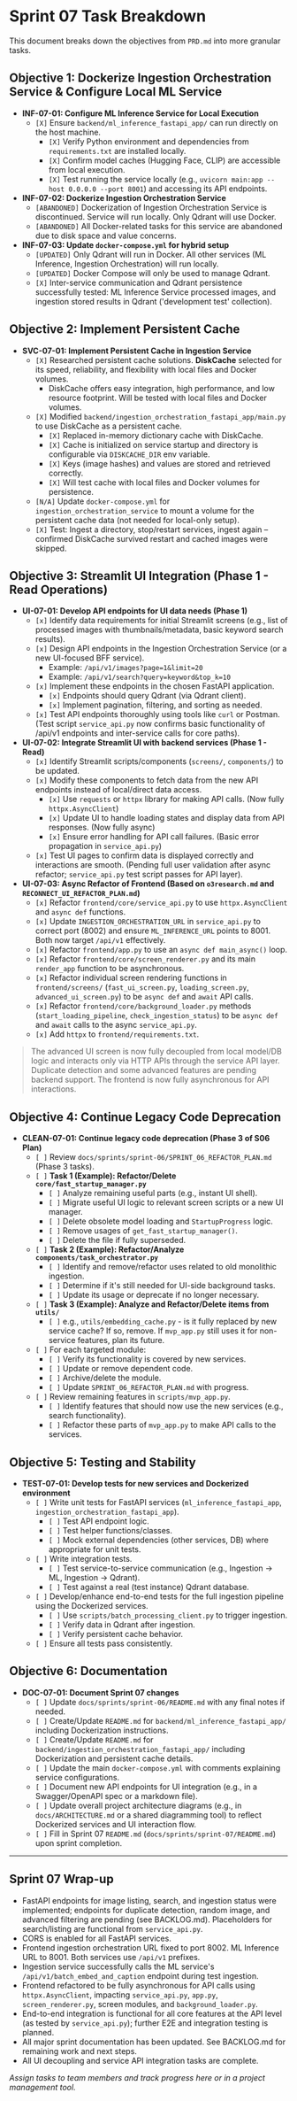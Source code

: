 # Sprint 07 Task Breakdown

This document breaks down the objectives from `PRD.md` into more granular tasks.

## Objective 1: Dockerize Ingestion Orchestration Service & Configure Local ML Service

*   **INF-07-01: Configure ML Inference Service for Local Execution**
    *   `[X]` Ensure `backend/ml_inference_fastapi_app/` can run directly on the host machine.
        *   `[X]` Verify Python environment and dependencies from `requirements.txt` are installed locally.
        *   `[X]` Confirm model caches (Hugging Face, CLIP) are accessible from local execution.
        *   `[X]` Test running the service locally (e.g., `uvicorn main:app --host 0.0.0.0 --port 8001`) and accessing its API endpoints.
*   **INF-07-02: Dockerize Ingestion Orchestration Service**
    *   `[ABANDONED]` Dockerization of Ingestion Orchestration Service is discontinued. Service will run locally. Only Qdrant will use Docker.
    *   `[ABANDONED]` All Docker-related tasks for this service are abandoned due to disk space and value concerns.
*   **INF-07-03: Update `docker-compose.yml` for hybrid setup**
    *   `[UPDATED]` Only Qdrant will run in Docker. All other services (ML Inference, Ingestion Orchestration) will run locally.
    *   `[UPDATED]` Docker Compose will only be used to manage Qdrant.
    *   `[X]` Inter-service communication and Qdrant persistence successfully tested: ML Inference Service processed images, and ingestion stored results in Qdrant ('development test' collection).

## Objective 2: Implement Persistent Cache

*   **SVC-07-01: Implement Persistent Cache in Ingestion Service**
    *   `[X]` Researched persistent cache solutions. **DiskCache** selected for its speed, reliability, and flexibility with local files and Docker volumes.
        *   DiskCache offers easy integration, high performance, and low resource footprint. Will be tested with local files and Docker volumes.
    *   `[X]` Modified `backend/ingestion_orchestration_fastapi_app/main.py` to use DiskCache as a persistent cache.
        *   `[X]` Replaced in-memory dictionary cache with DiskCache.
        *   `[X]` Cache is initialized on service startup and directory is configurable via `DISKCACHE_DIR` env variable.
        *   `[X]` Keys (image hashes) and values are stored and retrieved correctly.
        *   `[X]` Will test cache with local files and Docker volumes for persistence.
    *   `[N/A]` Update `docker-compose.yml` for `ingestion_orchestration_service` to mount a volume for the persistent cache data (not needed for local-only setup).
    *   `[X]` Test: Ingest a directory, stop/restart services, ingest again – confirmed DiskCache survived restart and cached images were skipped.

## Objective 3: Streamlit UI Integration (Phase 1 - Read Operations)

*   **UI-07-01: Develop API endpoints for UI data needs (Phase 1)**
    *   `[x]` Identify data requirements for initial Streamlit screens (e.g., list of processed images with thumbnails/metadata, basic keyword search results).
    *   `[x]` Design API endpoints in the Ingestion Orchestration Service (or a new UI-focused BFF service).
        *   Example: `/api/v1/images?page=1&limit=20`
        *   Example: `/api/v1/search?query=keyword&top_k=10`
    *   `[x]` Implement these endpoints in the chosen FastAPI application.
        *   `[x]` Endpoints should query Qdrant (via Qdrant client).
        *   `[x]` Implement pagination, filtering, and sorting as needed.
    *   `[x]` Test API endpoints thoroughly using tools like `curl` or Postman. (Test script `service_api.py` now confirms basic functionality of /api/v1 endpoints and inter-service calls for core paths).
*   **UI-07-02: Integrate Streamlit UI with backend services (Phase 1 - Read)**
    *   `[x]` Identify Streamlit scripts/components (`screens/`, `components/`) to be updated.
    *   `[x]` Modify these components to fetch data from the new API endpoints instead of local/direct data access.
        *   `[x]` Use `requests` or `httpx` library for making API calls. (Now fully `httpx.AsyncClient`)
        *   `[x]` Update UI to handle loading states and display data from API responses. (Now fully async)
        *   `[x]` Ensure error handling for API call failures. (Basic error propagation in `service_api.py`)
    *   `[x]` Test UI pages to confirm data is displayed correctly and interactions are smooth. (Pending full user validation after async refactor; `service_api.py` test script passes for API layer).
*   **UI-07-03: Async Refactor of Frontend (Based on `o3research.md` and `RECONNECT_UI_REFACTOR_PLAN.md`)**
    *   `[x]` Refactor `frontend/core/service_api.py` to use `httpx.AsyncClient` and `async def` functions.
    *   `[x]` Update `INGESTION_ORCHESTRATION_URL` in `service_api.py` to correct port (8002) and ensure `ML_INFERENCE_URL` points to 8001. Both now target `/api/v1` effectively.
    *   `[x]` Refactor `frontend/app.py` to use an `async def main_async()` loop.
    *   `[x]` Refactor `frontend/core/screen_renderer.py` and its main `render_app` function to be asynchronous.
    *   `[x]` Refactor individual screen rendering functions in `frontend/screens/` (`fast_ui_screen.py`, `loading_screen.py`, `advanced_ui_screen.py`) to be `async def` and `await` API calls.
    *   `[x]` Refactor `frontend/core/background_loader.py` methods (`start_loading_pipeline`, `check_ingestion_status`) to be `async def` and `await` calls to the async `service_api.py`.
    *   `[x]` Add `httpx` to `frontend/requirements.txt`.

> The advanced UI screen is now fully decoupled from local model/DB logic and interacts only via HTTP APIs through the service API layer. Duplicate detection and some advanced features are pending backend support. The frontend is now fully asynchronous for API interactions.

## Objective 4: Continue Legacy Code Deprecation

*   **CLEAN-07-01: Continue legacy code deprecation (Phase 3 of S06 Plan)**
    *   `[ ]` Review `docs/sprints/sprint-06/SPRINT_06_REFACTOR_PLAN.md` (Phase 3 tasks).
    *   `[ ]` **Task 1 (Example): Refactor/Delete `core/fast_startup_manager.py`**
        *   `[ ]` Analyze remaining useful parts (e.g., instant UI shell).
        *   `[ ]` Migrate useful UI logic to relevant screen scripts or a new UI manager.
        *   `[ ]` Delete obsolete model loading and `StartupProgress` logic.
        *   `[ ]` Remove usages of `get_fast_startup_manager()`.
        *   `[ ]` Delete the file if fully superseded.
    *   `[ ]` **Task 2 (Example): Refactor/Analyze `components/task_orchestrator.py`**
        *   `[ ]` Identify and remove/refactor uses related to old monolithic ingestion.
        *   `[ ]` Determine if it's still needed for UI-side background tasks.
        *   `[ ]` Update its usage or deprecate if no longer necessary.
    *   `[ ]` **Task 3 (Example): Analyze and Refactor/Delete items from `utils/`**
        *   `[ ]` e.g., `utils/embedding_cache.py` - is it fully replaced by new service cache? If so, remove. If `mvp_app.py` still uses it for non-service features, plan its future.
    *   `[ ]` For each targeted module:
        *   `[ ]` Verify its functionality is covered by new services.
        *   `[ ]` Update or remove dependent code.
        *   `[ ]` Archive/delete the module.
        *   `[ ]` Update `SPRINT_06_REFACTOR_PLAN.md` with progress.
    *   `[ ]` Review remaining features in `scripts/mvp_app.py`.
        *   `[ ]` Identify features that should now use the new services (e.g., search functionality).
        *   `[ ]` Refactor these parts of `mvp_app.py` to make API calls to the services.

## Objective 5: Testing and Stability

*   **TEST-07-01: Develop tests for new services and Dockerized environment**
    *   `[ ]` Write unit tests for FastAPI services (`ml_inference_fastapi_app`, `ingestion_orchestration_fastapi_app`).
        *   `[ ]` Test API endpoint logic.
        *   `[ ]` Test helper functions/classes.
        *   `[ ]` Mock external dependencies (other services, DB) where appropriate for unit tests.
    *   `[ ]` Write integration tests.
        *   `[ ]` Test service-to-service communication (e.g., Ingestion -> ML, Ingestion -> Qdrant).
        *   `[ ]` Test against a real (test instance) Qdrant database.
    *   `[ ]` Develop/enhance end-to-end tests for the full ingestion pipeline using the Dockerized services.
        *   `[ ]` Use `scripts/batch_processing_client.py` to trigger ingestion.
        *   `[ ]` Verify data in Qdrant after ingestion.
        *   `[ ]` Verify persistent cache behavior.
    *   `[ ]` Ensure all tests pass consistently.

## Objective 6: Documentation

*   **DOC-07-01: Document Sprint 07 changes**
    *   `[ ]` Update `docs/sprints/sprint-06/README.md` with any final notes if needed.
    *   `[ ]` Create/Update `README.md` for `backend/ml_inference_fastapi_app/` including Dockerization instructions.
    *   `[ ]` Create/Update `README.md` for `backend/ingestion_orchestration_fastapi_app/` including Dockerization and persistent cache details.
    *   `[ ]` Update the main `docker-compose.yml` with comments explaining service configurations.
    *   `[ ]` Document new API endpoints for UI integration (e.g., in a Swagger/OpenAPI spec or a markdown file).
    *   `[ ]` Update overall project architecture diagrams (e.g., in `docs/ARCHITECTURE.md` or a shared diagramming tool) to reflect Dockerized services and UI interaction flow.
    *   `[ ]` Fill in Sprint 07 `README.md` (`docs/sprints/sprint-07/README.md`) upon sprint completion.

---

## Sprint 07 Wrap-up

- FastAPI endpoints for image listing, search, and ingestion status were implemented; endpoints for duplicate detection, random image, and advanced filtering are pending (see BACKLOG.md). Placeholders for search/listing are functional from `service_api.py`.
- CORS is enabled for all FastAPI services.
- Frontend ingestion orchestration URL fixed to port 8002. ML Inference URL to 8001. Both services use `/api/v1` prefixes.
- Ingestion service successfully calls the ML service's `/api/v1/batch_embed_and_caption` endpoint during test ingestion.
- Frontend refactored to be fully asynchronous for API calls using `httpx.AsyncClient`, impacting `service_api.py`, `app.py`, `screen_renderer.py`, screen modules, and `background_loader.py`.
- End-to-end integration is functional for all core features at the API level (as tested by `service_api.py`); further E2E and integration testing is planned.
- All major sprint documentation has been updated. See BACKLOG.md for remaining work and next steps.
- All UI decoupling and service API integration tasks are complete.

*Assign tasks to team members and track progress here or in a project management tool.* 